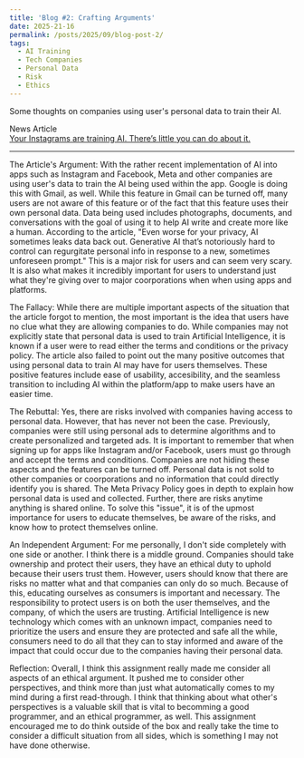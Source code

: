```yaml
---
title: 'Blog #2: Crafting Arguments'
date: 2025-21-16
permalink: /posts/2025/09/blog-post-2/
tags:
  - AI Training 
  - Tech Companies
  - Personal Data
  - Risk
  - Ethics
---
```


Some thoughts on companies using user's personal data to train their AI.

News Article  
[Your Instagrams are training AI. There’s little you can do about it.](https://www.washingtonpost.com/technology/2023/09/08/gmail-instagram-facebook-trains-ai/)

---
The Article's Argument: With the rather recent implementation of AI into apps such as Instagram and Facebook, Meta and other companies are using user's data to train the AI being used within the app. Google is doing this with Gmail, as well. While this feature in Gmail can be turned off, many users are not aware of this feature or of the fact that this feature uses their own personal data. Data being used includes photographs, documents, and conversations with the goal of using it to help AI write and create more like a human. According to the article, "Even worse for your privacy, AI sometimes leaks data back out. Generative AI that’s notoriously hard to control can regurgitate personal info in response to a new, sometimes unforeseen prompt." This is a major risk for users and can seem very scary. It is also what makes it incredibly important for users to understand just what they're giving over to major coorporations when when using apps and platforms. 

The Fallacy: While there are multiple important aspects of the situation that the article forgot to mention, the most important is the idea that users have no clue what they are allowing companies to do. While companies may not explicitly state that personal data is used to train Artificial Intelligence, it is known if a user were to read either the terms and conditions or the privacy policy. The article also failed to point out the many positive outcomes that using personal data to train AI may have for users themselves. These positive features include ease of usability, accesibility, and the seamless transition to including AI within the platform/app to make users have an easier time. 

The Rebuttal: Yes, there are risks involved with companies having access to personal data. However, that has never not been the case. Previously, companies were still using personal ads to determine algorithms and to create personalized and targeted ads. It is important to remember that when signing up for apps like Instagram and/or Facebook, users must go through and accept the terms and conditions. Companies are not hiding these aspects and the features can be turned off. Personal data is not sold to other companies or coorporations and no information that could directly identify you is shared. The Meta Privacy Policy goes in depth to explain how personal data is used and collected. Further, there are risks anytime anything is shared online. To solve this "issue", it is of the upmost importance for users to educate themselves, be aware of the risks, and know how to protect themselves online. 

An Independent Argument: For me personally, I don't side completely with one side or another. I think there is a middle ground. Companies should take ownership and protect their users, they have an ethical duty to uphold because their users trust them. However, users should know that there are risks no matter what and that companies can only do so much. Because of this, educating ourselves as consumers is important and necessary. The responsibility to protect users is on both the user themselves, and the company, of which the users are trusting. Artificial Intelligence is new technology which comes with an unknown impact, companies need to prioritize the users and ensure they are protected and safe all the while, consumers need to do all that they can to stay informed and aware of the impact that could occur due to the companies having their personal data.

Reflection: Overall, I think this assignment really made me consider all aspects of an ethical argument. It pushed me to consider other perspectives, and think more than just what automatically comes to my mind during a first read-through. I think that thinking about what other's perspectives is a valuable skill that is vital to becomming a good programmer, and an ethical programmer, as well. This assignment encouraged me to do think outside of the box and really take the time to consider a difficult situation from all sides, which is something I may not have done otherwise. 